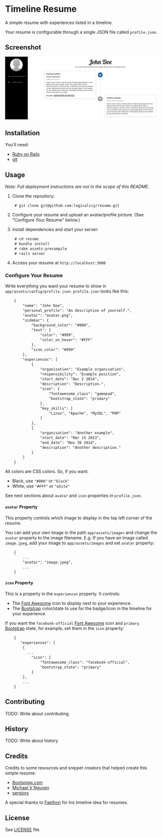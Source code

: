 # Timeline Resume

A simple resume with experiences listed in a timeline.

Your resume is configurable through a single JSON file called `profile.json`.

## Screenshot

![alt tag](https://raw.githubusercontent.com/logicalicy/resume/master/Screenshot.png)

## Installation

You'll need:
- [Ruby on Rails](http://guides.rubyonrails.org/getting_started.html)
- [git](http://git-scm.com/)

## Usage

_Note: Full deployment instructions are not in the scope of this README._

1. Clone the repository:

        # git clone git@github.com:logicalicy/resume.git

2. Configure your resume and upload an avatar/profile picture. (See "Configure Your Resume" below.)

3. Install dependencies and start your server:

        # cd resume
        # bundle install
        # rake assets:precompile
        # rails server

4. Access your resume at `http://localhost:3000`

### Configure Your Resume

Write everything you want your resume to show in `app/assets/config/profile.json`.
`profile.json` looks like this:

        {
            "name": "John Doe",
            "personal_profile": "An description of yourself.",
            "avatar": "avatar.png",
            "sidebar": {
                "background_color": "#000",
                "text": {
                    "color": "#999",
                    "color_on_hover": "#FFF"
                },
                "icon_color": "#999"
            },
            "experiences": [
                {
                    "organisation": "Example organisation",
                    "responsibility": "Example position",
                    "start_date": "Dec 2 2014",
                    "description": "Description.",
                    "icon": {
                        "fontawesome_class": "gamepad",
                        "bootstrap_state": "primary"
                    },
                    "key_skills": [
                        "Linux", "Apache", "MySQL", "PHP"
                    ]
                },
                {
                    "organisation": "Another example",
                    "start_date": "Mar 15 2013",
                    "end_date": "Nov 30 2014",
                    "description": "Another description."
                }
            ]
        }

All colors are CSS colors. So, if you want:
- Black, use `"#000"` or `"black"`
- White, use `"#FFF"` or `"white"`

See next sections about `avatar` and `icon` properties in `profile.json`.

#### `avatar` Property

This property controls which image to display in the top left corner of the resume.

You can add your own image in the path `app/assets/images` and change the `avatar` property to the image filename.
E.g. If you have an image called `image.jpeg`, add your image to `app/assets/images` and set `avatar` property:

        {
            ...
            "avatar": "image.jpeg",
            ...
        }

#### `icon` Property

This is a property in the `experiences` property.
It controls:
- The [Font Awesome](http://fortawesome.github.io/Font-Awesome/icons/) icon to display next to your experience.
- The [Bootstrap](http://getbootstrap.com/css/) color/state to use for the badge/icon in the timeline for your experience.

If you want the `facebook-official` [Font Awesome](http://fortawesome.github.io/Font-Awesome/icons/) icon and `primary` [Bootstrap](http://getbootstrap.com/css/) state, for example, set them in the `icon` property:

        {
           "experiences": [
            {
              ...
                "icon": {
                    "fontawesome_class": "facebook-official",
                    "bootstrap_state": "primary"
                }
            },
            ...
        }

## Contributing

TODO: Write about contributing.

## History

TODO: Write about history

## Credits

Credits to some resources and snippet creators that helped create this simple resume:
- [Bootsnipp.com](http://bootsnipp.com)
- [Michael V Nguyen](http://mvnguyen.com)
- [sergiors](http://bootsnipp.com/snippets/featured/timeline)

A special thanks to [Faethon](https://github.com/faethonm) for his timeline idea for resumes.

## License

See [LICENSE](LICENSE) file.